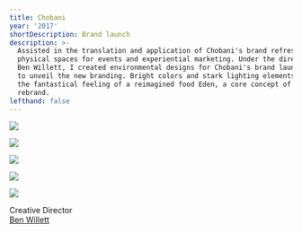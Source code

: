 ```yaml
---
title: Chobani
year: '2017'
shortDescription: Brand launch
description: >-
  Assisted in the translation and application of Chobani's brand refresh to
  physical spaces for events and experiential marketing. Under the direction of
  Ben Willett, I created environmental designs for Chobani's brand launch event
  to unveil the new branding. Bright colors and stark lighting elements evoke
  the fantastical feeling of a reimagined food Eden, a core concept of the
  rebrand.
lefthand: false
---
```

![](/assets/ferrante_design_chobani_rebrand_001.jpg)

![](/assets/ferrante_design_chobani_rebrand_002.jpg)

![](/assets/ferrante_design_chobani_rebrand_003.jpg)

![](/assets/ferrante_design_chobani_rebrand_005.jpg)

![](/assets/ferrante_design_chobani_rebrand_006.jpg)

<span className = "markdown-division"/>
Creative Director <br/> <a href = "http://willettcreative.com/" target = "_blank" >Ben Willett</a>
